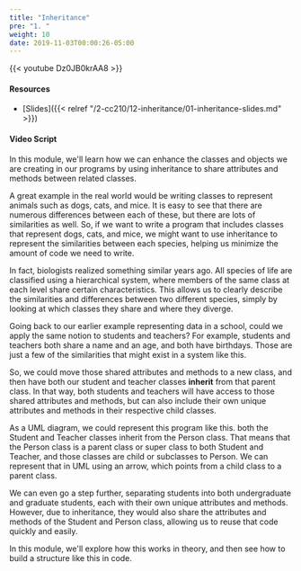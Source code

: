 ```yaml
---
title: "Inheritance"
pre: "1. "
weight: 10
date: 2019-11-03T00:00:26-05:00
---
```


{{< youtube Dz0JB0krAA8 >}}

#### Resources

* [Slides]({{< relref "/2-cc210/12-inheritance/01-inheritance-slides.md" >}})

#### Video Script

In this module, we'll learn how we can enhance the classes and objects we are creating in our programs by using inheritance to share attributes and methods between related classes.

A great example in the real world would be writing classes to represent animals such as dogs, cats, and mice. It is easy to see that there are numerous differences between each of these, but there are lots of similarities as well. So, if we want to write a program that includes classes that represent dogs, cats, and mice, we might want to use inheritance to represent the similarities between each species, helping us minimize the amount of code we need to write.

In fact, biologists realized something similar years ago. All species of life are classified using a hierarchical system, where members of the same class at each level share certain characteristics. This allows us to clearly describe the similarities and differences between two different species, simply by looking at which classes they share and where they diverge.

Going back to our earlier example representing data in a school, could we apply the same notion to students and teachers? For example, students and teachers both share a name and an age, and both have birthdays. Those are just a few of the similarities that might exist in a system like this.

So, we could move those shared attributes and methods to a new class, and then have both our student and teacher classes **inherit** from that parent class. In that way, both students and teachers will have access to those shared attributes and methods, but can also include their own unique attributes and methods in their respective child classes.

As a UML diagram, we could represent this program like this. both the Student and Teacher classes inherit from the Person class. That means that the Person class is a parent class or super class to both Student and Teacher, and those classes are child or subclasses to Person. We can represent that in UML using an arrow, which points from a child class to a parent class.

We can even go a step further, separating students into both undergraduate and graduate students, each with their own unique attributes and methods. However, due to inheritance, they would also share the attributes and methods of the Student and Person class, allowing us to reuse that code quickly and easily.

In this module, we'll explore how this works in theory, and then see how to build a structure like this in code.
